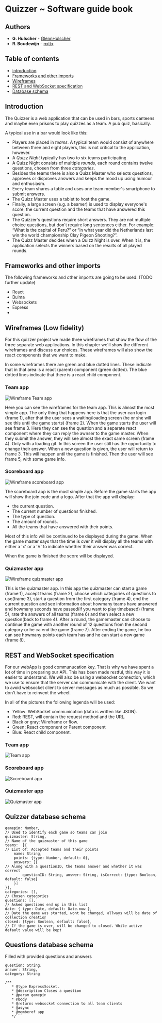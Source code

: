 # Quizzer ~ Software guide book  

## Authors

* **G. Hulscher** - [GlennHulscher](https://github.com/GlennHulscher)
* **R. Boudewijn** - [nxttx](https://github.com/nxttx)


## Table of contents
- [Introduction](#Introduction)
- [Frameworks and other imports](#Frameworks-and-other-imports)
- [Wireframes](#wireframes-low-fidelity)
- [REST and WebSocket specification](#REST-and-WebSocket-specification)
- [Database schema](#Database-schema)

## Introduction
The Quizzer is a web application that can be used in bars, sports canteens and maybe even prisons to play quizzes as a team. A pub quiz, basically.

A typical use in a bar would look like this:

- Players are placed in _teams_. A typical team would consist of anywhere between three and eight players, this is not critical to the application, however.
- A _Quizz Night_ typically has two to six teams participating.
- A Quizz Night consists of multiple _rounds_, each round contains twelve questions, chosen from three _categories_.
- Besides the teams there is also a Quizz Master who selects questions, approves or disproves answers and keeps the mood up using humour and enthusiasm.
- Every team shares a table and uses one team member's smartphone to submit answers.
- The Quizz Master uses a tablet to host the game.
- Finally, a large screen (e.g. a beamer) is used to display everyone's score, the current question and the teams that have answered this question.
- The Quizzer's questions require short answers. They are not multiple choice questions, but don't require long sentences either. For example: “What is the capital of Peru?” or “In what year did the Netherlands last win the world championship Clay Pigeon Shooting?”.
- The Quizz Master decides when a Quizz Night is over. When it is, the application selects the winners based on the results of all played rounds.


## Frameworks and other imports
The following frameworks and other imports are going to be used: (TODO further update)
* React
* Bulma
* Websockets
* Express
* 

##  Wireframes (Low fidelity)

For this quizzer project we made three wireframes that show the flow of the three separate web applications. In this chapter we'll show the different wireframes and discuss our choices. These wireframes will also show the react components that we want to make.

In some wireframes there are green and blue dotted lines. These indicate that in that area is a react (parent) component (green dotted). The blue dotted lines indicate that there is a react child component.

### Team app 
![Wireframe Team app](Wire%20frames/Wireframes_team_app_v2.png)

Here you can see the wireframes for the team app. This is almost the most simple app. The only thing that happens here is that the user can login (frame 1), after that the user sees a waiting/loading screen (he or she will see this until the game starts) (frame 2). When the game starts the user will see frame 3. Here they can see the question and a separate react component where they can reply the awnser to the game master. When they submit the answer, they will see almost the exact same screen (frame 4). Only with a loading gif. In this screen the user still has the opportunity to change their answer. When a new question is given, the user will return to frame 3. This will happen until the game is finished. Then the user will see frame 5, with some game info.


### Scoreboard app 
![Wireframe scoreboard app](Wire%20frames/Wireframes_Scoreboard_app_v2.png)

The scoreboard app is the most simple app. Before the game starts the app will show the join code and a logo. After that the app will display:
* the current question.
* The current number of questions finished.
* The type of question.
* The amount of rounds.
* All the teams that have answered with their points.

Most of this info will be continued to be displayed during the game. When the game master says that the time is over it will display all the teams with either a 'x' or a 'V' to indicate whether their answer was correct.

When the game is finished the score will be displayed.
### Quizmaster app 
![Wireframe quizmaster app](Wire%20frames/Wireframes_Quizmaster_v2.png)

This is the quizmaster app. In this app the quizmaster can start a game (frame 1), accept teams (frame 2), choose which categories of questions to use(frame 3), start a question from the first category (frame 4), end the current question and see information about howmany teams have answered and howmany seconds have passed(if you want to play timebased) (frame 5), rate the answers of all teams (frame 6) and then select a new question(back to frame 4). After a round, the gamemaster can choose to continue the game with another round of 12 questions from the second category or he ca end the game (frame 7). After ending the game, he too can see howmany points each team has and he can start a new game (frame 8).
## REST and WebSocket specification
For our webApp is good communucation key. That is why we have spent a lot of time in preparing our API. This has been made restful, this way it is easier to understand. We will also be using a websocket connection, which we use to ensure that the server can communicate with the client. We want to avoid websocket client to server messages as much as possible. So we don't have to reinvent the wheel.

In all of the pictures the following legenda will be used:

* Yellow: WebSocket communication (data is written like JSON).
* Red: REST, will contain the request method and the URL.
* Black or gray: Wireframe or flow.
* Green: React component or Parent component
* Blue: React child component.

### Team app 
![Team app](Rest%20and%20Websocket%20specification/Team_v3.png)



### Scoreboard app 
![Scoreboard app](Rest%20and%20Websocket%20specification/scoreboard_v3.png)

### Quizmaster app 
![Quizmaster app](Rest%20and%20Websocket%20specification/Wireframe_Quizmaster_v3.png)


## Quizzer database schema

```JS
gamepin: Number,                                                                        // Used to identify each game so teams can join
quizmaster: String,                                                                     // Name of the quizmaster of this game
teams:  [{                                                                              // List of: Accepted teams and their points
    name: String, 
    points: {type: Number, default: 0},                                   
    answers: [{                                                                         // Along with a questionID, the teams answer and whether it was correct
        questionID: String, answer: String, isCorrect: {type: Boolean, default: false}
    }] 
}], 
categories: [],                                                                         // Chosen categories
questions: [],                                                                          // Asked questions end up in this list
date: { type: Date, default: Date.now },                                                // Date the game was started, wont be changed, allways will be date of collection creation
closed: {type: Boolean, default: false},                                                // If the game is over, will be changed to closed. While active default value will be kept

```

## Questions database schema
Filled with provided questions and answers

```JS
question: String,
answer: String,
category: String
```
```JS
/**
   * @type ExpressSocket.
   * @description Closes a question
   * @param gamepin
   * @body
   * @returns websocket connection to all team clients
   * @async
   * @memberof app
   */```
